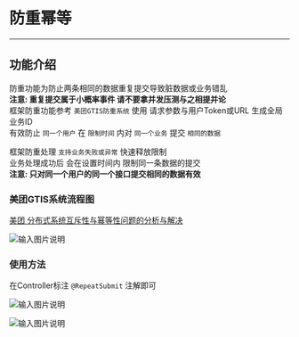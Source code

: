 # 防重幂等
- - -
## 功能介绍

防重功能为防止两条相同的数据重复提交导致脏数据或业务错乱<br>
**注意: 重复提交属于小概率事件 请不要拿并发压测与之相提并论**<br>
框架防重功能参考 `美团GTIS防重系统` 使用 请求参数与用户Token或URL 生成全局业务ID<br>
有效防止 `同一个用户` 在 `限制时间` 内对 `同一个业务` 提交 `相同的数据`

框架防重处理 `支持业务失败或异常` 快速释放限制<br>
业务处理成功后 会在设置时间内 限制同一条数据的提交<br>
**注意: 只对同一个用户的同一个接口提交相同的数据有效**




### 美团GTIS系统流程图

[美团 分布式系统互斥性与幂等性问题的分析与解决](https://tech.meituan.com/2016/09/29/distributed-system-mutually-exclusive-idempotence-cerberus-gtis.html)

![输入图片说明](https://foruda.gitee.com/images/1678979231862359032/34f030c5_1766278.png "屏幕截图")

### 使用方法

在Controller标注 `@RepeatSubmit` 注解即可

![输入图片说明](https://foruda.gitee.com/images/1678979236772683145/9fa27e5b_1766278.png "屏幕截图")

![输入图片说明](https://foruda.gitee.com/images/1678979240831458322/8e1fac4b_1766278.png "屏幕截图")